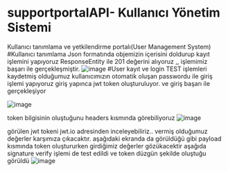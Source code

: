 # supportportalAPI- Kullanıcı Yönetim Sistemi
Kullanıcı tanımlama ve yetkilendirme portalı(User Management System)
#Kullanıcı tanımlama
Json formatında objemizin içerisini doldurup kayıt işlemini yapıyoruz
ResponseEntity ile 201 değerini alıyoruz ,, işlemimiz başarı ile gerçekleşmiştir.
![image](https://user-images.githubusercontent.com/45200802/190636162-2bd472d0-9ea4-42e6-be45-a7ebb35248da.png)
#User kayıt ve login TEST işlemleri
kaydetmiş olduğumuz kullanıcımızın otomatik oluşan passwordu ile giriş işlemi yapıyoruz giriş yapınca jwt token oluşturuluyor. ve giriş başarı ile gerçekleşiyor

![image](https://user-images.githubusercontent.com/45200802/191742442-fa6800ec-d50f-41ab-9dc1-6e55334551c1.png)

token bilgisinin oluştuğunu headers kısmında görebiliyoruz 
![image](https://user-images.githubusercontent.com/45200802/191743692-49b09fac-a615-4146-baa7-8f0881724cb7.png)

görülen jwt tokeni jwt.io adresinden inceleyebiliriz.. vermiş olduğumuz değerler karşımıza çıkacaktır.
aşağıdaki ekranda da görüldüğü gibi payload kısmında token oluştururken girdiğimiz değerler gözükacektir
aşağıda signature verify işlemi de test edildi ve token düzgün şekilde oluştuğu görüldü
![image](https://user-images.githubusercontent.com/45200802/191744743-bd0cc0dc-ed97-4472-913e-8ceb61d34ff4.png)







